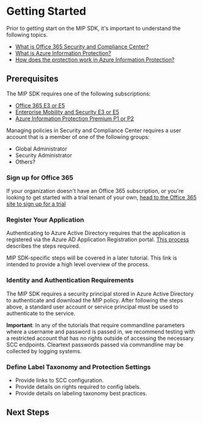 # Getting Started

Prior to getting start on the MIP SDK, it's important to understand the following topics.

* [What is Office 365 Security and Compliance Center?](https://support.office.com/en-us/article/overview-of-security-and-compliance-in-office-365-dcb83b2c-ac66-4ced-925d-50eb9698a0b2?redirectSourcePath=%252farticle%252f7fe448f7-49bd-4d3e-919d-0a6d1cf675bb&ui=en-US&rs=en-US&ad=US)
* [What is Azure Information Protection?](https://docs.microsoft.com/en-us/azure/information-protection/understand-explore/what-is-information-protection)
* [How does the protection work in Azure Information Protection?](https://docs.microsoft.com/en-us/azure/information-protection/understand-explore/what-is-information-protection#how-data-is-protected)

## Prerequisites

The MIP SDK requires one of the following subscriptions:

* [Office 365 E3 or E5](https://products.office.com/en-us/business/office-365-enterprise-e3-business-software)
* [Enterprise Mobility and Security E3 or E5](https://www.microsoft.com/en-us/cloud-platform/enterprise-mobility-security)
* [Azure Information Protection Premium P1 or P2](https://azure.microsoft.com/en-us/pricing/details/information-protection/)

Managing policies in Security and Compliance Center requires a user account that is a member of one of the following groups:

* Global Administrator
* Security Administrator
* Others?

### Sign up for Office 365

If your organization doesn't have an Office 365 subscription, or you're looking to get started with a trial tenant of your own, [head to the Office 365 site to sign up for a trial](https://go.microsoft.com/fwlink/p/?LinkID=403802&culture=en-US&country=US)

### Register Your Application

Authenticating to Azure Active Directory requires that the application is registered via the Azure AD Application Registration portal. [This process](https://docs.microsoft.com/en-us/azure/active-directory/develop/active-directory-integrating-applications) describes the steps required.

MIP SDK-specific steps will be covered in a later tutorial. This link is intended to provide a high level overview of the process.

### Identity and Authentication Requirements

The MIP SDK requires a security principal stored in Azure Active Directory to authenticate and download the MIP policy. After following the steps above, a standard user account or service principal must be used to authenticate to the service.

**Important**: In any of the tutorials that require commandline parameters where a username and password is passed in, we recommend testing with a restricted account that has no rights outside of accessing the necessary SCC endpoints. Cleartext passwords passed via commandline may be collected by logging systems.

### Define Label Taxonomy and Protection Settings

* Provide links to SCC configuration.
* Provide details on rights required to config labels.
* Provide details on labeling taxonomy best practices.

## Next Steps
